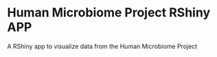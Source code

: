 # Human Microbiome Project RShiny APP
A RShiny app to visualize data from the Human Microbiome Project
